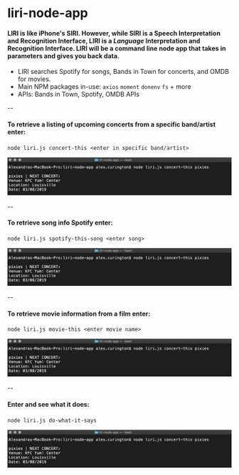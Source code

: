 # liri-node-app

####  LIRI is like iPhone's SIRI. However, while SIRI is a Speech Interpretation and Recognition Interface, LIRI is a _Language_ Interpretation and Recognition Interface. LIRI will be a command line node app that takes in parameters and gives you back data.

* LIRI searches Spotify for songs, Bands in Town for concerts, and OMDB for movies.
* Main NPM packages in-use: `axios` `moment` `donenv` `fs` + more
* APIs: Bands in Town, Spotify, OMDB APIs

--

#### To retrieve a listing of upcoming concerts from a specific band/artist enter:
```
node liri.js concert-this <enter in specific band/artist>
```
![Alt Text](https://raw.githubusercontent.com/alxcur/liri-node-app/master/imgs/concert-this.jpg)

--

#### To retrieve song info Spotify enter:
```
node liri.js spotify-this-song <enter song>
```
![Alt Text](https://raw.githubusercontent.com/alxcur/liri-node-app/master/imgs/concert-this.jpg)

--

#### To retrieve movie information from a film enter:
```
node liri.js movie-this <enter movie name>
```
![Alt Text](https://raw.githubusercontent.com/alxcur/liri-node-app/master/imgs/concert-this.jpg)

--

#### Enter and see what it does:
```
node liri.js do-what-it-says
```
![Alt Text](https://raw.githubusercontent.com/alxcur/liri-node-app/master/imgs/concert-this.jpg)


